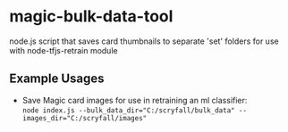 # magic-bulk-data-tool
node.js script that saves card thumbnails to separate 'set' folders for use with node-tfjs-retrain module


## Example Usages

-   Save Magic card images for use in retraining an ml classifier:  
    `node index.js --bulk_data_dir="C:/scryfall/bulk_data" --images_dir="C:/scryfall/images"`